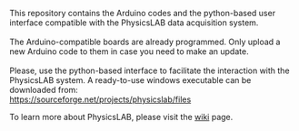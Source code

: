 This repository contains the Arduino codes and the python-based user interface compatible with the PhysicsLAB data acquisition system.
\
\
The Arduino-compatible boards are already programmed. Only upload a new Arduino code to them in case you need to make an update.
\
\
Please, use the python-based interface to facilitate the interaction with the PhysicsLAB system. A ready-to-use windows executable can be downloaded from:\
https://sourceforge.net/projects/physicslab/files

To learn more about PhysicsLAB, please visit the [wiki](../wiki) page.
